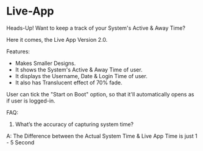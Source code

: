 # Live-App

Heads-Up! Want to keep a track of your System's Active & Away Time?

Here it comes, the Live App Version 2.0.

Features:
 - Makes Smaller Designs.
 - It shows the System's Active & Away Time of user.
 - It displays the Username, Date & Login Time of user.
 - It also has Translucent effect of 70% fade.

User can tick the "Start on Boot" option, so that it'll automatically opens as if user is logged-in.

FAQ:

1) What’s the accuracy of capturing system time?

A: The Difference between the Actual System Time & Live App Time is just 1 - 5 Second
